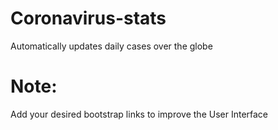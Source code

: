 # Coronavirus-stats
Automatically updates daily cases over the globe

# Note:
  Add your desired bootstrap links to improve the User Interface
